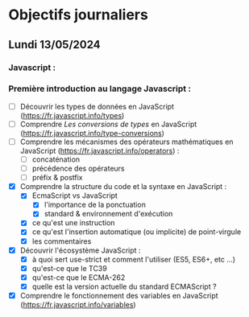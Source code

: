 # Objectifs journaliers

## Lundi 13/05/2024

### Javascript :

### Première introduction au langage Javascript :

- [ ] Découvrir les types de données en JavaScript (https://fr.javascript.info/types)
- [ ] Comprendre _Les conversions de types_ en JavaScript (https://fr.javascript.info/type-conversions)
- [ ] Comprendre les mécanismes des opérateurs mathématiques en JavaScript (https://fr.javascript.info/operators) :
  - [ ] concaténation
  - [ ] précédence des opérateurs
  - [ ] préfix & postfix
- [x] Comprendre la structure du code et la syntaxe en JavaScript :
  - [x] EcmaScript vs JavaScript
    - [x] l'importance de la ponctuation
    - [x] standard & environnement d'exécution
  - [x] ce qu'est une instruction
  - [x] ce qu'est l'insertion automatique (ou implicite) de point-virgule
  - [x] les commentaires
- [x] Découvrir l'écosystème JavaScript :
  - [x] à quoi sert use-strict et comment l'utiliser (ES5, ES6+, etc ...)
  - [x] qu'est-ce que le TC39
  - [x] qu'est-ce que le ECMA-262
  - [x] quelle est la version actuelle du standard ECMAScript ?
- [x] Comprendre le fonctionnement des variables en JavaScript (https://fr.javascript.info/variables)
